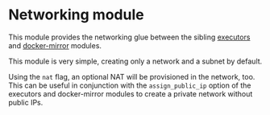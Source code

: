 # Networking module

This module provides the networking glue between the sibling [executors](https://registry.terraform.io/modules/sourcegraph/executors/google/4.0.0/submodules/executors) and [docker-mirror](https://registry.terraform.io/modules/sourcegraph/executors/google/4.0.0/submodules/docker-mirror) modules.

This module is very simple, creating only a network and a subnet by default.

Using the `nat` flag, an optional NAT will be provisioned in the network, too. This can be useful in conjunction with the `assign_public_ip` option of the executors and docker-mirror modules to create a private network without public IPs.

